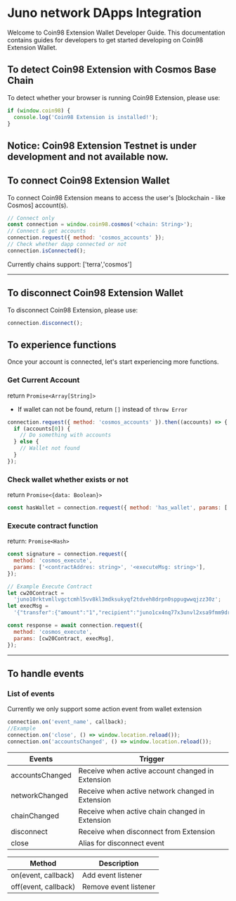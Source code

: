 # Juno network DApps Integration

Welcome to Coin98 Extension Wallet Developer Guide. This documentation contains guides for developers to get started developing on Coin98 Extension Wallet.‌

## To detect Coin98 Extension with Cosmos Base Chain

To detect whether your browser is running Coin98 Extension, please use:

```javascript
if (window.coin98) {
  console.log('Coin98 Extension is installed!');
}
```

## Notice: Coin98 Extension Testnet is under development and not available now.

## To connect Coin98 Extension Wallet

To connect Coin98 Extension means to access the user's \[blockchain - like Cosmos] account(s).

```javascript
// Connect only
const connection = window.coin98.cosmos('<chain: String>');
// Connect & get accounts
connection.request({ method: 'cosmos_accounts' });
// Check whether dapp connected or not
connection.isConnected();
```

Currently chains support: \['terra','cosmos']

***

## To disconnect Coin98 Extension Wallet

To disconnect Coin98 Extension, please use:

```javascript
connection.disconnect();
```

## To experience functions

Once your account is connected, let's start experiencing more functions.‌

### Get Current Account

return `Promise<Array[String]>`

* If wallet can not be found, return `[]` instead of `throw Error`

```javascript
connection.request({ method: 'cosmos_accounts' }).then((accounts) => {
  if (accounts[0]) {
    // Do something with accounts
  } else {
    // Wallet not found
  }
});
```

### Check wallet whether exists or not

return `Promise<{data: Boolean}>`

```javascript
const hasWallet = connection.request({ method: 'has_wallet', params: ['<chain>'] });
```

### Execute contract function

return: `Promise<Hash>`

```javascript
const signature = connection.request({
  method: 'cosmos_execute',
  params: ['<contractAddres: string>', '<executeMsg: string>'],
});

// Example Execute Contract
let cw20Contract =
  'juno10rktvmllvgctcmhl5vv8kl3mdksukyqf2tdveh8drpn0sppugwwqjzz30z';
let execMsg =
  '{"transfer":{"amount":"1","recipient":"juno1cx4nq77x3unvl2xsa9fmm9drxkexzkjnzwt2y7"}}';

const response = await connection.request({
  method: 'cosmos_execute',
  params: [cw20Contract, execMsg],
});
```

***

## To handle events

### List of events

Currently we only support some action event from wallet extension

```javascript
connection.on('event_name', callback);
​//Example
connection.on('close', () => window.location.reload());
connection.on('accountsChanged', () => window.location.reload());
```

| Events          | Trigger                                          |
| --------------- | ------------------------------------------------ |
| accountsChanged | Receive when active account changed in Extension |
| networkChanged  | Receive when active network changed in Extension |
| chainChanged    | Receive when active chain changed in Extension   |
| disconnect      | Receive when disconnect from Extension           |
| close           | Alias for disconnect event                       |

| Method               | Description           |
| -------------------- | --------------------- |
| on(event, callback)  | Add event listener    |
| off(event, callback) | Remove event listener |

